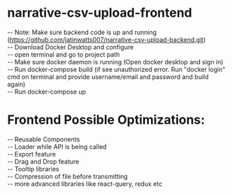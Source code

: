 # narrative-csv-upload-frontend

-- Note: Make sure backend code is up and running (https://github.com/jatinwatts007/narrative-csv-upload-backend.git) \
-- Download Docker Desktop and configure\
-- open terminal and go to project path\
-- Make sure docker daemon is running (Open docker desktop and sign in)\
-- Run docker-compose build (if see unauthorized error. Run "docker login" cmd on terminal and provide username/email and password and build again)\
-- Run docker-compose up



# Frontend Possible Optimizations:
-- Reusable Components\
-- Loader while API is being called\
-- Export feature\
-- Drag and Drop feature\
-- Tooltip libraries\
-- Compression of file before transmitting\
-- more advanced libraries like react-query, redux etc
